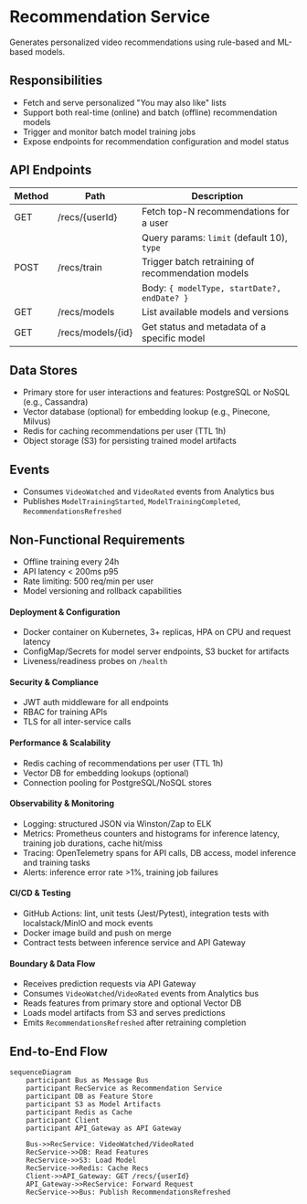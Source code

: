 # Recommendation Service

Generates personalized video recommendations using rule-based and ML-based models.

## Responsibilities

-   Fetch and serve personalized "You may also like" lists
-   Support both real-time (online) and batch (offline) recommendation models
-   Trigger and monitor batch model training jobs
-   Expose endpoints for recommendation configuration and model status

## API Endpoints

| Method | Path              | Description                                       |
| ------ | ----------------- | ------------------------------------------------- |
| GET    | /recs/{userId}    | Fetch top-N recommendations for a user            |
|        |                   | Query params: `limit` (default 10), `type`        |
| POST   | /recs/train       | Trigger batch retraining of recommendation models |
|        |                   | Body: `{ modelType, startDate?, endDate? }`       |
| GET    | /recs/models      | List available models and versions                |
| GET    | /recs/models/{id} | Get status and metadata of a specific model       |

## Data Stores

-   Primary store for user interactions and features: PostgreSQL or NoSQL (e.g., Cassandra)
-   Vector database (optional) for embedding lookup (e.g., Pinecone, Milvus)
-   Redis for caching recommendations per user (TTL 1h)
-   Object storage (S3) for persisting trained model artifacts

## Events

-   Consumes `VideoWatched` and `VideoRated` events from Analytics bus
-   Publishes `ModelTrainingStarted`, `ModelTrainingCompleted`, `RecommendationsRefreshed`

## Non-Functional Requirements

-   Offline training every 24h
-   API latency < 200ms p95
-   Rate limiting: 500 req/min per user
-   Model versioning and rollback capabilities

#### Deployment & Configuration

-   Docker container on Kubernetes, 3+ replicas, HPA on CPU and request latency
-   ConfigMap/Secrets for model server endpoints, S3 bucket for artifacts
-   Liveness/readiness probes on `/health`

#### Security & Compliance

-   JWT auth middleware for all endpoints
-   RBAC for training APIs
-   TLS for all inter-service calls

#### Performance & Scalability

-   Redis caching of recommendations per user (TTL 1h)
-   Vector DB for embedding lookups (optional)
-   Connection pooling for PostgreSQL/NoSQL stores

#### Observability & Monitoring

-   Logging: structured JSON via Winston/Zap to ELK
-   Metrics: Prometheus counters and histograms for inference latency, training job durations, cache hit/miss
-   Tracing: OpenTelemetry spans for API calls, DB access, model inference and training tasks
-   Alerts: inference error rate >1%, training job failures

#### CI/CD & Testing

-   GitHub Actions: lint, unit tests (Jest/Pytest), integration tests with localstack/MinIO and mock events
-   Docker image build and push on merge
-   Contract tests between inference service and API Gateway

#### Boundary & Data Flow

-   Receives prediction requests via API Gateway
-   Consumes `VideoWatched`/`VideoRated` events from Analytics bus
-   Reads features from primary store and optional Vector DB
-   Loads model artifacts from S3 and serves predictions
-   Emits `RecommendationsRefreshed` after retraining completion

## End-to-End Flow

```mermaid
sequenceDiagram
    participant Bus as Message Bus
    participant RecService as Recommendation Service
    participant DB as Feature Store
    participant S3 as Model Artifacts
    participant Redis as Cache
    participant Client
    participant API_Gateway as API Gateway

    Bus->>RecService: VideoWatched/VideoRated
    RecService->>DB: Read Features
    RecService->>S3: Load Model
    RecService->>Redis: Cache Recs
    Client->>API_Gateway: GET /recs/{userId}
    API_Gateway->>RecService: Forward Request
    RecService->>Bus: Publish RecommendationsRefreshed
```
